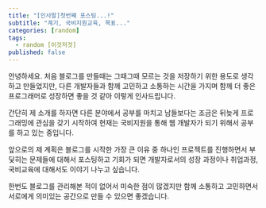 ```yaml
---
title: "[인사말]첫번째 포스팅...!"
subtitle: "계기, 국비지원교육, 목표..."
categories: [random]
tags:
  - random [이것저것]
published: false
---
```



안녕하세요. 처음 블로그를 만들때는 그때그때 모르는 것을 저장하기 위한 용도로 생각하고 만들었지만, 다른 개발자들과 함께 고민하고 소통하는 시간을 가지며 함께 더 좋은 프로그래머로 성장하면 좋을 것 같아 이렇게 인사드립니다.

간단히 제 소개를 하자면 다른 분야에서 공부를 마치고 남들보다는 조금은 뒤늦게 프로그래밍에 관심을 갖기 시작하여 현재는 국비지원을 통해 웹 개발자가 되기 위해서 공부를 하고 있는 중입니다.

앞으로의 제 계획은 블로그를 시작한 가장 큰 이유 중 하나인 프로젝트를 진행하면서 부딫히는 문제들에 대해서 포스팅하고 기회가 되면 개발자로서의 성장 과정이나 취업과정, 국비교육에 대해서도 이야기 나누고 싶습니다.

한번도 블로그를 관리해본 적이 없어서 미숙한 점이 많겠지만 함께 소통하고 고민하면서 서로에게 의미있는 공간으로 만들 수 있으면 좋겠습니다.
